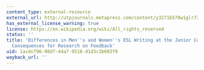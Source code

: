 ```yaml
---
content_type: external-resource
external_url: http://utpjournals.metapress.com/content/y3271k578w1glr72/
has_external_license_warning: true
license: https://en.wikipedia.org/wiki/All_rights_reserved
status: ''
title: 'Differences in Men''s and Women''s ESL Writing at the Junior College Level:
  Consequences for Research on Feedback'
uid: 1acdcf96-90df-44a7-9518-d1d3c1b603f9
wayback_url: ''
---
```

